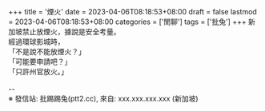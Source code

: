 +++
title = '煙火'
date = 2023-04-06T08:18:53+08:00
draft = false
lastmod = 2023-04-06T08:18:53+08:00
categories = ['閒聊']
tags = ['批兔']
+++
新加坡禁止放煙火，據說是安全考量。<br>
經過環球影城時，<br>
「不是說不能放煙火？」<br>
「可能要申請吧？」<br>
「只許州官放火。」<br>
<br>
--<br>
※ 發信站: 批踢踢兔(ptt2.cc), 來自: xxx.xxx.xxx.xxx (新加坡)<br>

